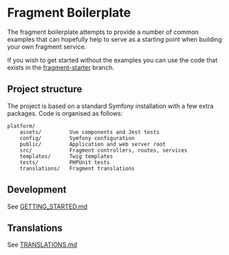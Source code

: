 # Fragment Boilerplate

The fragment boilerplate attempts to provide a number of common examples that can hopefully help to serve as a starting point when building your own fragment service.

If you wish to get started without the examples you can use the code that exists in the [fragment-starter](https://git.plaingaming.net/dumarca/fragment-boilerplate/-/archive/fragment-starter/fragment-boilerplate-fragment-starter.zip) branch.

## Project structure

The project is based on a standard Symfony installation with a few extra packages. Code is organised as follows:

```
platform/
    assets/         Vue components and Jest tests
    config/         Symfony configuration
    public/         Application and web server root
    src/            Fragment controllers, routes, services
    templates/      Twig templates
    tests/          PHPUnit tests
    translations/   Fragment translations
```

## Development

See [GETTING_STARTED.md](docs/GETTING_STARTED.md)

## Translations

See [TRANSLATIONS.md](docs/TRANSLATIONS.md)
